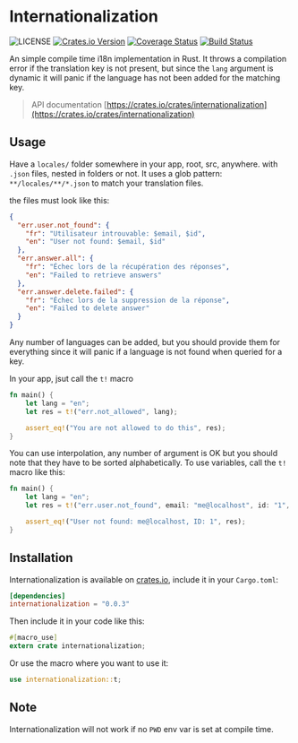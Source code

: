# Internationalization

![LICENSE](https://img.shields.io/crates/l/internationalization)
[![Crates.io Version](https://img.shields.io/crates/v/internationalization.svg)](https://crates.io/crates/internationalization)
[![Coverage Status](https://coveralls.io/repos/github/terry90/internationalization-rs/badge.svg?branch=master)](https://coveralls.io/github/terry90/internationalization-rs?branch=master)
[![Build Status](https://travis-ci.org/terry90/internationalization-rs.svg?branch=master)](https://travis-ci.org/terry90/internationalization-rs)

An simple compile time i18n implementation in Rust.
It throws a compilation error if the translation key is not present, but since the `lang` argument is dynamic it will panic if the language has not been added for the matching key.

> API documentation [https://crates.io/crates/internationalization](https://crates.io/crates/internationalization)

## Usage

Have a `locales/` folder somewhere in your app, root, src, anywhere. with `.json` files, nested in folders or not.
It uses a glob pattern: `**/locales/**/*.json` to match your translation files.

the files must look like this:

```json
{
  "err.user.not_found": {
    "fr": "Utilisateur introuvable: $email, $id",
    "en": "User not found: $email, $id"
  },
  "err.answer.all": {
    "fr": "Échec lors de la récupération des réponses",
    "en": "Failed to retrieve answers"
  },
  "err.answer.delete.failed": {
    "fr": "Échec lors de la suppression de la réponse",
    "en": "Failed to delete answer"
  }
}
```

Any number of languages can be added, but you should provide them for everything since it will panic if a language is not found when queried for a key.

In your app, jsut call the `t!` macro

```rust
fn main() {
    let lang = "en";
    let res = t!("err.not_allowed", lang);

    assert_eq!("You are not allowed to do this", res);
}
```

You can use interpolation, any number of argument is OK but you should note that they have to be sorted alphabetically.
To use variables, call the `t!` macro like this:

```rust
fn main() {
    let lang = "en";
    let res = t!("err.user.not_found", email: "me@localhost", id: "1", lang);

    assert_eq!("User not found: me@localhost, ID: 1", res);
}
```

## Installation

Internationalization is available on [crates.io](https://crates.io/crates/internationalization), include it in your `Cargo.toml`:

```toml
[dependencies]
internationalization = "0.0.3"
```

Then include it in your code like this:

```rust
#[macro_use]
extern crate internationalization;
```

Or use the macro where you want to use it:

```rust
use internationalization::t;
```

## Note

Internationalization will not work if no `PWD` env var is set at compile time.
